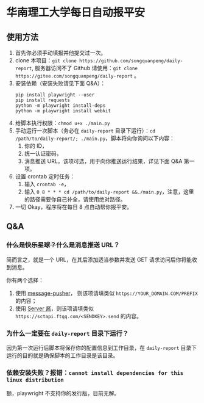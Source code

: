 # 华南理工大学每日自动报平安

## 使用方法
1. 首先你必须手动填报并他提交过一次。
2. clone 本项目：`git clone https://github.com/songquanpeng/daily-report`, 
服务器访问不了 Github 请使用：`git clone https://gitee.com/songquanpeng/daily-report` 。
3. 安装依赖（安装失败请见下面 Q&A）：
    ```shell script
    pip install playwright --user
    pip install requests
    python -m playwright install-deps
    python -m playwright install webkit
    ```
4. 给脚本执行权限：`chmod u+x ./main.py`
5. 手动运行一次脚本（务必在 `daily-report` 目录下运行）：`cd /path/to/daily-report/; ./main.py`，脚本将向你询问以下内容：
    1. 你的 ID，
    2. 统一认证密码，
    3. 消息推送 URL，该项可选，用于向你推送运行结果，详见下面 Q&A 第一项。
6. 设置 crontab 定时任务：
    1. 输入 `crontab -e`，
    2. 输入 `0 8 * * * cd /path/to/daily-report &&./main.py`，注意，这里的路径需要你自己补全，请使用绝对路径。
7. 一切 Okay，程序将在每日 8 点自动帮你报平安。

## Q&A
### ~~什么是快乐星球？~~什么是消息推送 URL？
简而言之，就是一个 URL，在其后添加适当参数并发送 GET 请求访问后你将能收到消息。

你有两个选择：
1. 使用 [message-pusher](https://github.com/songquanpeng/message-pusher)，
则该项请填类似 `https://YOUR_DOMAIN.COM/PREFIX` 的内容；
2. 使用 [Server 酱](https://sct.ftqq.com/)，则该项请填类似 `https://sctapi.ftqq.com/<SENDKEY>.send` 的内容。

### 为什么一定要在 `daily-report` 目录下运行？
因为第一次运行后脚本将保存你的配置信息到工作目录，在 `daily-report` 目录下运行的目的就是确保脚本的工作目录是该目录。

### 依赖安装失败？报错：`cannot install dependencies for this linux distribution`
额，playwright 不支持你的发行版，目前无解。
